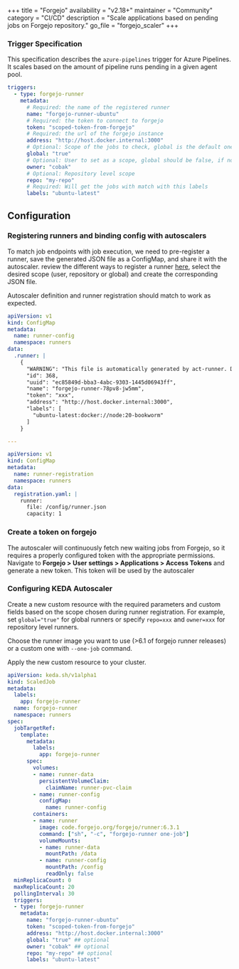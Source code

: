 +++
title = "Forgejo"
availability = "v2.18+"
maintainer = "Community"
category = "CI/CD"
description = "Scale applications based on pending jobs on Forgejo repository."
go_file = "forgejo_scaler"
+++

### Trigger Specification

This specification describes the `azure-pipelines` trigger for Azure Pipelines. It scales based on the amount of pipeline runs pending in a given agent pool.

```yaml
triggers:
  - type: forgejo-runner
    metadata:
      # Required: the name of the registered runner 
      name: "forgejo-runner-ubuntu"
      # Required: the token to connect to forgejo
      token: "scoped-token-from-forgejo"
      # Required: the url of the forgejo instance 
      address: "http://host.docker.internal:3000"
      # Optional: Scope of the jobs to check, global is the default one and will get all the jobs in the instance with the defined labels
      global: "true" 
      # Optional: User to set as a scope, global should be false, if no repo is set will get all the pending jobs for the user
      owner: "cobak"
      # Optional: Repository level scope
      repo: "my-repo"
      # Required: Will get the jobs with match with this labels
      labels: "ubuntu-latest"
```

## Configuration 

### Registering runners and binding config with autoscalers

To match job endpoints with job execution, we need to pre-register a runner, save the generated JSON file as a ConfigMap, and share it with the autoscaler. review the different ways to register a runner [here](https://forgejo.org/docs/latest/admin/runner-installation/#standard-registration),  select the desired scope (user, repository or global) and create the corresponding JSON file. 

Autoscaler definition and runner registration should match to work as expected.

```yaml
apiVersion: v1
kind: ConfigMap
metadata:
  name: runner-config
  namespace: runners
data:
  .runner: |
    {
      "WARNING": "This file is automatically generated by act-runner. Do not edit it manually unless you know what you are doing. Removing this file will cause act runner to re-register as a new runner.",
      "id": 368,
      "uuid": "ec85849d-bba3-4abc-9303-1445d06943ff",
      "name": "forgejo-runner-78pv8-jw5mm",
      "token": "xxx",
      "address": "http://host.docker.internal:3000",
      "labels": [
        "ubuntu-latest:docker://node:20-bookworm"
      ]
    }

---

apiVersion: v1
kind: ConfigMap
metadata:
  name: runner-registration
  namespace: runners
data:
  registration.yaml: |
    runner:
      file: /config/runner.json
      capacity: 1
```

### Create a token on forgejo

The autoscaler will continuously fetch new waiting jobs from Forgejo, so it requires a properly configured token with the appropriate permissions. Navigate to **Forgejo > User settings > Applications > Access Tokens** and generate a new token. This token will be used by the autoscaler

### Configuring KEDA Autoscaler

Create a new custom resource with the required parameters and custom fields based on the scope chosen during runner registration. For example, set `global="true"` for global runners or specify `repo=xxx` and `owner=xxx` for repository level runners.

Choose the runner image you want to use (>6.1 of forgejo runner releases) or a custom one with `--one-job` command. 

Apply the new custom resource to your cluster.

```yaml
apiVersion: keda.sh/v1alpha1
kind: ScaledJob
metadata:
  labels:
    app: forgejo-runner
  name: forgejo-runner
  namespace: runners
spec:
  jobTargetRef:
    template:
      metadata:
        labels:
          app: forgejo-runner
      spec:
        volumes:
        - name: runner-data
          persistentVolumeClaim:
            claimName: runner-pvc-claim
        - name: runner-config
          configMap:
            name: runner-config
        containers:
        - name: runner
          image: code.forgejo.org/forgejo/runner:6.3.1
          command: ["sh", "-c", "forgejo-runner one-job"]
          volumeMounts:
          - name: runner-data
            mountPath: /data
          - name: runner-config
            mountPath: /config
            readOnly: false
  minReplicaCount: 0
  maxReplicaCount: 20
  pollingInterval: 30
  triggers:
  - type: forgejo-runner
    metadata:
      name: "forgejo-runner-ubuntu"
      token: "scoped-token-from-forgejo"
      address: "http://host.docker.internal:3000"
      global: "true" ## optional
      owner: "cobak" ## optional
      repo: "my-repo" ## optional
      labels: "ubuntu-latest"
```